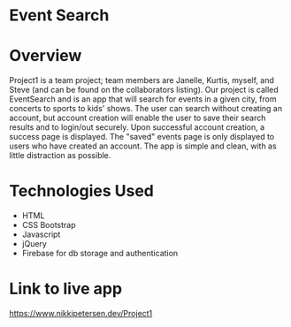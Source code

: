 # Event Search

# Overview
Project1 is a team project; team members are Janelle, Kurtis, myself, and Steve (and can be found on the collaborators listing). Our project is called EventSearch and is an app that will search for events in a given city, from concerts to sports to kids' shows. The user can search without creating an account, but account creation will enable the user to save their search results and to login/out securely. Upon successful account creation, a success page is displayed. The "saved" events page is only displayed to users who have created an account. The app is simple and clean, with as little distraction as possible.

# Technologies Used
* HTML
* CSS Bootstrap
* Javascript
* jQuery
* Firebase for db storage and authentication

# Link to live app
https://www.nikkipetersen.dev/Project1 
